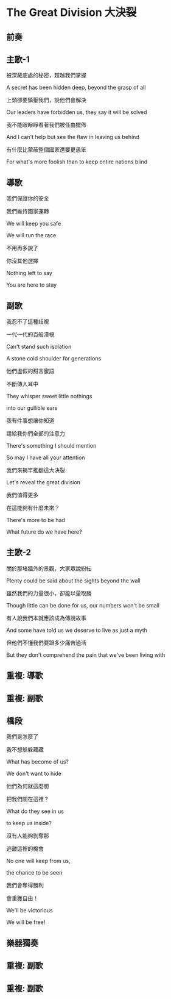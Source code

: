 # The Great Division 大決裂

## 前奏

## 主歌-1

被深藏底處的秘密，超越我們掌握

A secret has been hidden deep, beyond the grasp of all



上頭卻要鎮壓我們，說他們會解決

Our leaders have forbidden us, they say it will be solved



我不能眼睜睜看著我們被任由擺佈

And I can't help but see the flaw in leaving us behind



有什麼比蒙蔽整個國家還要更愚笨

For what's more foolish than to keep entire nations blind

## 導歌

我們保證你的安全

我們維持國家運轉

We will keep you safe

We will run the race



不用再多說了

你沒其他選擇

Nothing left to say

You are here to stay

## 副歌

我忍不了這種歧視

一代一代的百般漠視

Can't stand such isolation

A stone cold shoulder for generations



他們虛假的甜言蜜語

不斷傳入耳中

They whisper sweet little nothings

into our gullible ears



我有件事想讓你知道

請給我你們全部的注意力

There's something I should mention

So may I have all your attention



我們來揭竿推翻這大決裂

Let's reveal the great division



我們值得更多

在這能夠有什麼未來？

There's more to be had

What future do we have here?

## 主歌-2

關於那堵牆外的景觀，大家眾說紛紜

Plenty could be said about the sights beyond the wall



雖然我們的力量很小，卻能以量取勝

Though little can be done for us, our numbers won't be small



有人說我們本就應該成為傳說故事

And some have told us we deserve to live as just a myth



但他們不懂我們要跟多少痛苦過活

But they don't comprehend the pain that we've been living with

## 重複: 導歌

## 重複: 副歌

## 橋段

我們是怎麼了

我不想躲躲藏藏

What has become of us?

We don't want to hide



他們為何就這麼想

把我們關在這裡？

What do they see in us

to keep us inside?



沒有人能夠剝奪那

逃離這裡的機會

No one will keep from us,

the chance to be seen



我們會奪得勝利

會重獲自由！

We'll be victorious

We will be free!

## 樂器獨奏

## 重複: 副歌

## 重複: 副歌

